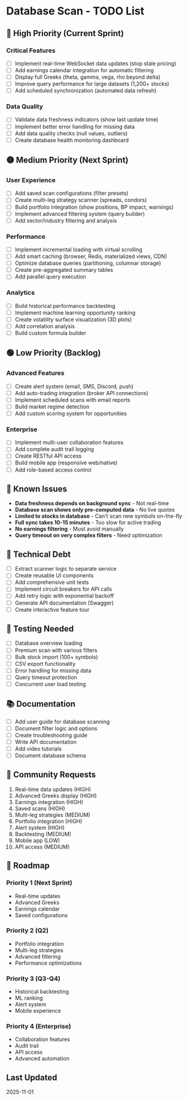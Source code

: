 # Database Scan - TODO List

## 🔴 High Priority (Current Sprint)

### Critical Features
- [ ] Implement real-time WebSocket data updates (stop stale pricing)
- [ ] Add earnings calendar integration for automatic filtering
- [ ] Display full Greeks (theta, gamma, vega, rho beyond delta)
- [ ] Improve query performance for large datasets (1,200+ stocks)
- [ ] Add scheduled synchronization (automated data refresh)

### Data Quality
- [ ] Validate data freshness indicators (show last update time)
- [ ] Implement better error handling for missing data
- [ ] Add data quality checks (null values, outliers)
- [ ] Create database health monitoring dashboard

## 🟡 Medium Priority (Next Sprint)

### User Experience
- [ ] Add saved scan configurations (filter presets)
- [ ] Create multi-leg strategy scanner (spreads, condors)
- [ ] Build portfolio integration (show positions, BP impact, warnings)
- [ ] Implement advanced filtering system (query builder)
- [ ] Add sector/industry filtering and analysis

### Performance
- [ ] Implement incremental loading with virtual scrolling
- [ ] Add smart caching (browser, Redis, materialized views, CDN)
- [ ] Optimize database queries (partitioning, columnar storage)
- [ ] Create pre-aggregated summary tables
- [ ] Add parallel query execution

### Analytics
- [ ] Build historical performance backtesting
- [ ] Implement machine learning opportunity ranking
- [ ] Create volatility surface visualization (3D plots)
- [ ] Add correlation analysis
- [ ] Build custom formula builder

## 🟢 Low Priority (Backlog)

### Advanced Features
- [ ] Create alert system (email, SMS, Discord, push)
- [ ] Add auto-trading integration (broker API connections)
- [ ] Implement scheduled scans with email reports
- [ ] Build market regime detection
- [ ] Add custom scoring system for opportunities

### Enterprise
- [ ] Implement multi-user collaboration features
- [ ] Add complete audit trail logging
- [ ] Create RESTful API access
- [ ] Build mobile app (responsive web/native)
- [ ] Add role-based access control

## 🐛 Known Issues

- **Data freshness depends on background sync** - Not real-time
- **Database scan shows only pre-computed data** - No live quotes
- **Limited to stocks in database** - Can't scan new symbols on-the-fly
- **Full sync takes 10-15 minutes** - Too slow for active trading
- **No earnings filtering** - Must avoid manually
- **Query timeout on very complex filters** - Need optimization

## 📝 Technical Debt

- [ ] Extract scanner logic to separate service
- [ ] Create reusable UI components
- [ ] Add comprehensive unit tests
- [ ] Implement circuit breakers for API calls
- [ ] Add retry logic with exponential backoff
- [ ] Generate API documentation (Swagger)
- [ ] Create interactive feature tour

## 🧪 Testing Needed

- [ ] Database overview loading
- [ ] Premium scan with various filters
- [ ] Bulk stock import (100+ symbols)
- [ ] CSV export functionality
- [ ] Error handling for missing data
- [ ] Query timeout protection
- [ ] Concurrent user load testing

## 📚 Documentation

- [ ] Add user guide for database scanning
- [ ] Document filter logic and options
- [ ] Create troubleshooting guide
- [ ] Write API documentation
- [ ] Add video tutorials
- [ ] Document database schema

## 🎯 Community Requests

1. Real-time data updates (HIGH)
2. Advanced Greeks display (HIGH)
3. Earnings integration (HIGH)
4. Saved scans (HIGH)
5. Multi-leg strategies (MEDIUM)
6. Portfolio integration (HIGH)
7. Alert system (HIGH)
8. Backtesting (MEDIUM)
9. Mobile app (LOW)
10. API access (MEDIUM)

## 📅 Roadmap

### Priority 1 (Next Sprint)
- Real-time updates
- Advanced Greeks
- Earnings calendar
- Saved configurations

### Priority 2 (Q2)
- Portfolio integration
- Multi-leg strategies
- Advanced filtering
- Performance optimizations

### Priority 3 (Q3-Q4)
- Historical backtesting
- ML ranking
- Alert system
- Mobile experience

### Priority 4 (Enterprise)
- Collaboration features
- Audit trail
- API access
- Advanced automation

## Last Updated
2025-11-01
